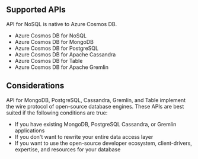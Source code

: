 ## Supported APIs

API for NoSQL is native to Azure Cosmos DB.

-   Azure Cosmos DB for NoSQL
-   Azure Cosmos DB for MongoDB
-   Azure Cosmos DB for PostgreSQL
-   Azure Cosmos DB for Apache Cassandra
-   Azure Cosmos DB for Table
-   Azure Cosmos DB for Apache Gremlin

## Considerations

API for MongoDB, PostgreSQL, Cassandra, Gremlin, and Table implement the wire protocol of open-source database engines. These APIs are best suited if the following conditions are true:

-   If you have existing MongoDB, PostgreSQL Cassandra, or Gremlin applications
-   If you don't want to rewrite your entire data access layer
-   If you want to use the open-source developer ecosystem, client-drivers, expertise, and resources for your database
